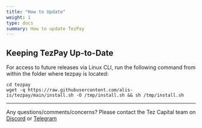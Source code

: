 ```yaml
---
title: "How to Update"
weight: 1
type: docs
summary: How to update TezPay
---
```


## Keeping TezPay Up-to-Date
    
For access to future releases via Linux CLI, run the following command from within the folder where tezpay is located:
    
   ```
   cd tezpay
   wget -q https://raw.githubusercontent.com/alis-is/tezpay/main/install.sh -O /tmp/install.sh && sh /tmp/install.sh
   ```

---

Any questions/comments/concerns? Please contact the Tez Capital team on
[Discord](https://discord.gg/cVGMA4MaNM) or [Telegram](https://t.me/tezcapital) 